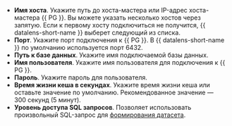 * **Имя хоста**. Укажите путь до хоста-мастера или IP-адрес хоста-мастера {{ PG }}. Вы можете указать несколько хостов через запятую. Если к первому хосту подключиться не получится, {{ datalens-short-name }} выберет следующий из списка.
* **Порт**. Укажите порт подключения к {{ PG }}. В {{ datalens-short-name }} по умолчанию используется порт 6432.
* **Путь к базе данных**. Укажите имя подключаемой базы данных.
* **Имя пользователя**. Укажите имя пользователя для подключения к {{ PG }}.
* **Пароль**. Укажите пароль для пользователя.
* **Время жизни кеша в секундах**. Укажите время жизни кеша или оставьте значение по умолчанию. Рекомендованное значение — 300 секунд (5 минут).
* **Уровень доступа SQL запросов**. Позволяет использовать произвольный SQL-запрос для [формирования датасета](../../datalens/concepts/dataset/settings.md#sql-request-in-datatset).
